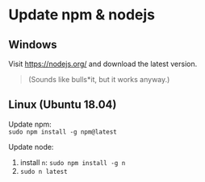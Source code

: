 # Update npm &amp; nodejs
## Windows
Visit <a href=https://nodejs.org>https://nodejs.org/</a> and download the latest version.
> (Sounds like bulls*it, but it works anyway.)

## Linux (Ubuntu 18.04)
Update npm: \
<code>sudo npm install -g npm@latest</code>

Update node:  
1. install <code>n</code>: <code>sudo npm install -g n</code>
2. <code>sudo n latest</code>
